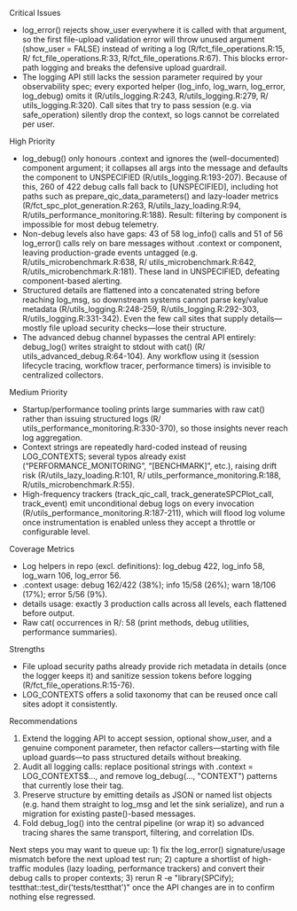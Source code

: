 Critical Issues

  - log_error() rejects show_user everywhere it is called with that argument, so the first file-upload validation
    error will throw unused argument (show_user = FALSE) instead of writing a log (R/fct_file_operations.R:15, R/
    fct_file_operations.R:33, R/fct_file_operations.R:67). This blocks error-path logging and breaks the defensive
    upload guardrail.
  - The logging API still lacks the session parameter required by your observability spec; every exported
    helper (log_info, log_warn, log_error, log_debug) omits it (R/utils_logging.R:243, R/utils_logging.R:279, R/
    utils_logging.R:320). Call sites that try to pass session (e.g. via safe_operation) silently drop the context, so
    logs cannot be correlated per user.

  High Priority

  - log_debug() only honours .context and ignores the (well-documented) component argument; it collapses all args into
    the message and defaults the component to UNSPECIFIED (R/utils_logging.R:193-207). Because of this, 260 of 422
    debug calls fall back to [UNSPECIFIED], including hot paths such as prepare_qic_data_parameters() and lazy-loader
    metrics (R/fct_spc_plot_generation.R:263, R/utils_lazy_loading.R:94, R/utils_performance_monitoring.R:188). Result:
    filtering by component is impossible for most debug telemetry.
  - Non-debug levels also have gaps: 43 of 58 log_info() calls and 51 of 56 log_error() calls rely on bare messages
    without .context or component, leaving production-grade events untagged (e.g. R/utils_microbenchmark.R:638, R/
    utils_microbenchmark.R:642, R/utils_microbenchmark.R:181). These land in UNSPECIFIED, defeating component-based
    alerting.
  - Structured details are flattened into a concatenated string before reaching log_msg, so downstream systems cannot
    parse key/value metadata (R/utils_logging.R:248-259, R/utils_logging.R:292-303, R/utils_logging.R:331-342). Even the
    few call sites that supply details—mostly file upload security checks—lose their structure.
  - The advanced debug channel bypasses the central API entirely: debug_log() writes straight to stdout with cat() (R/
    utils_advanced_debug.R:64-104). Any workflow using it (session lifecycle tracing, workflow tracer, performance
    timers) is invisible to centralized collectors.

  Medium Priority

  - Startup/performance tooling prints large summaries with raw cat() rather than issuing structured logs (R/
    utils_performance_monitoring.R:330-370), so those insights never reach log aggregation.
  - Context strings are repeatedly hard-coded instead of reusing LOG_CONTEXTS; several typos already exist
    (“PERFORMANCE_MONITORING”, “[BENCHMARK]”, etc.), raising drift risk (R/utils_lazy_loading.R:101, R/
    utils_performance_monitoring.R:188, R/utils_microbenchmark.R:55).
  - High-frequency trackers (track_qic_call, track_generateSPCPlot_call, track_event) emit unconditional debug logs on
    every invocation (R/utils_performance_monitoring.R:187-211), which will flood log volume once instrumentation is
    enabled unless they accept a throttle or configurable level.

  Coverage Metrics

  - Log helpers in repo (excl. definitions): log_debug 422, log_info 58, log_warn 106, log_error 56.
  - .context usage: debug 162/422 (38%); info 15/58 (26%); warn 18/106 (17%); error 5/56 (9%).
  - details usage: exactly 3 production calls across all levels, each flattened before output.
  - Raw cat( occurrences in R/: 58 (print methods, debug utilities, performance summaries).

  Strengths

  - File upload security paths already provide rich metadata in details (once the logger keeps it) and sanitize session
    tokens before logging (R/fct_file_operations.R:15-76).
  - LOG_CONTEXTS offers a solid taxonomy that can be reused once call sites adopt it consistently.

  Recommendations

  1. Extend the logging API to accept session, optional show_user, and a genuine component parameter, then refactor
     callers—starting with file upload guards—to pass structured details without breaking.
  2. Audit all logging calls: replace positional strings with .context = LOG_CONTEXTS$…, and remove log_debug(...,
     "CONTEXT") patterns that currently lose their tag.
  3. Preserve structure by emitting details as JSON or named list objects (e.g. hand them straight to log_msg and let
     the sink serialize), and run a migration for existing paste()-based messages.
  4. Fold debug_log() into the central pipeline (or wrap it) so advanced tracing shares the same transport, filtering,
     and correlation IDs.

  Next steps you may want to queue up: 1) fix the log_error() signature/usage mismatch before the next upload test run;
  2) capture a shortlist of high-traffic modules (lazy loading, performance trackers) and convert their debug calls to
  proper contexts; 3) rerun R -e "library(SPCify); testthat::test_dir('tests/testthat')" once the API changes are in to
  confirm nothing else regressed.
